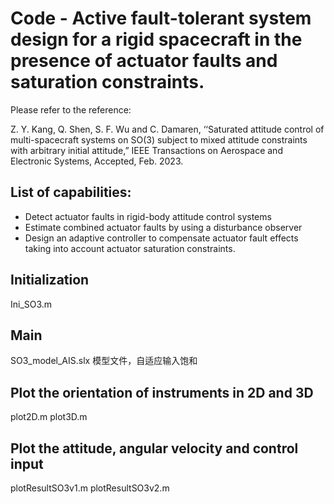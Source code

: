 # Code - Active fault-tolerant system design for a rigid spacecraft in the presence of actuator faults and saturation constraints.  

Please refer to the reference: 

Z. Y. Kang, Q. Shen, S. F. Wu and C. Damaren, ‘‘Saturated attitude control of multi-spacecraft systems on SO(3) subject to mixed attitude constraints with arbitrary initial attitude,” IEEE Transactions on Aerospace and Electronic Systems, Accepted, Feb. 2023.

## List of capabilities: 

 - Detect actuator faults in rigid-body attitude control systems
 - Estimate combined actuator faults by using a disturbance observer
 - Design an adaptive controller to compensate actuator fault effects taking into account actuator saturation constraints. 


## Initialization
Ini_SO3.m

## Main 
SO3_model_AIS.slx  模型文件，自适应输入饱和

## Plot the orientation of instruments in 2D and 3D
plot2D.m
plot3D.m  

## Plot the attitude, angular velocity and control input
plotResultSO3v1.m 
plotResultSO3v2.m
